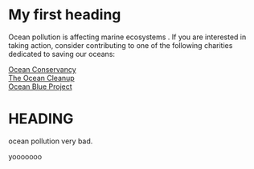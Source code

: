<html>

<head>
<title> Ocean Pollution </title>
<head>

<h1>My first heading</h1>

<body>

<p>Ocean pollution is affecting marine ecosystems . If you are interested in taking action, consider contributing to one of the following charities dedicated to saving our oceans:</p>
<a href="https://oceanconservancy.org">Ocean Conservancy</a>
<br>
<a href="https://theoceancleanup.com/">The Ocean Cleanup</a>
<br>
<a href="https://oceanblueproject.org/">Ocean Blue Project</a>

</body>

<body> 
<h1> HEADING </h1>
<p> ocean pollution very bad. </p>
<p> yooooooo </p>
</body>

</html>
